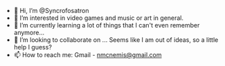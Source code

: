 - 👋 Hi, I’m @Syncrofosatron
- 👀 I’m interested in video games and music or art in general.
- 🌱 I’m currently learning a lot of things that I can't even remember anymore...
- 💞️ I’m looking to collaborate on ... Seems like I am out of ideas, so a little help I guess?
- 📫 How to reach me: Gmail - nmcnemis@gmail.com

<!---
Syncrofosatron/Syncrofosatron is a ✨ special ✨ repository because its `README.md` (this file) appears on your GitHub profile.
You can click the Preview link to take a look at your changes.
--->
